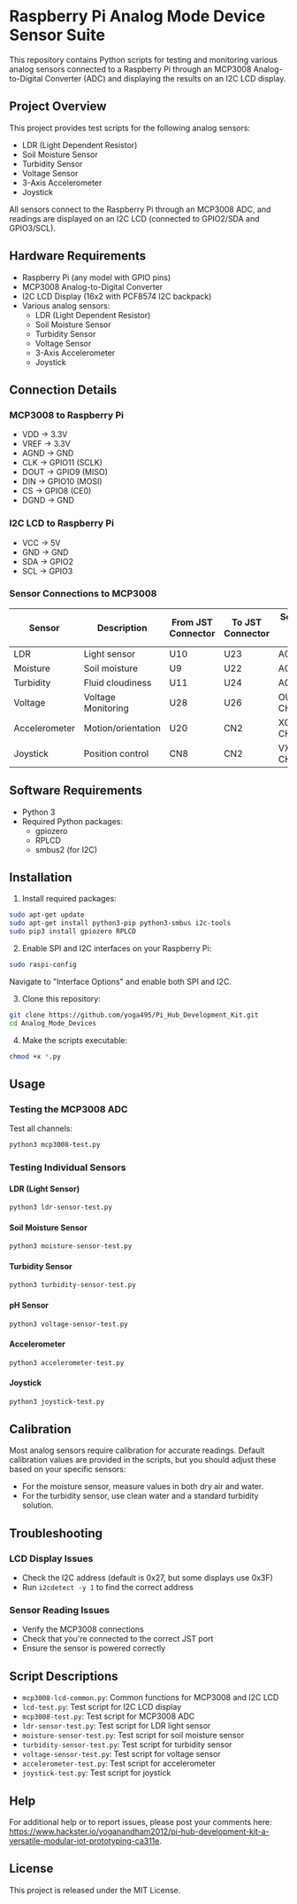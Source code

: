 # Raspberry Pi Analog Mode Device Sensor Suite

This repository contains Python scripts for testing and monitoring various analog sensors connected to a Raspberry Pi through an MCP3008 Analog-to-Digital Converter (ADC) and displaying the results on an I2C LCD display.

## Project Overview

This project provides test scripts for the following analog sensors:
- LDR (Light Dependent Resistor)
- Soil Moisture Sensor
- Turbidity Sensor
- Voltage Sensor
- 3-Axis Accelerometer
- Joystick

All sensors connect to the Raspberry Pi through an MCP3008 ADC, and readings are displayed on an I2C LCD (connected to GPIO2/SDA and GPIO3/SCL).

## Hardware Requirements

- Raspberry Pi (any model with GPIO pins)
- MCP3008 Analog-to-Digital Converter
- I2C LCD Display (16x2 with PCF8574 I2C backpack)
- Various analog sensors:
  - LDR (Light Dependent Resistor)
  - Soil Moisture Sensor
  - Turbidity Sensor
  - Voltage Sensor
  - 3-Axis Accelerometer
  - Joystick

## Connection Details

### MCP3008 to Raspberry Pi
- VDD → 3.3V
- VREF → 3.3V
- AGND → GND
- CLK → GPIO11 (SCLK)
- DOUT → GPIO9 (MISO)
- DIN → GPIO10 (MOSI)
- CS → GPIO8 (CE0)
- DGND → GND

### I2C LCD to Raspberry Pi
- VCC → 5V
- GND → GND
- SDA → GPIO2
- SCL → GPIO3

### Sensor Connections to MCP3008

| Sensor | Description | From JST Connector | To JST Connector | Sensor pin to MCP3008 Channel |
|--------|-------------|------------------|-----------------|------------------------------|
| LDR | Light sensor | U10 | U23 | A0 pin to CH1 |
| Moisture | Soil moisture | U9 | U22 | A0 pin to CH0 |
| Turbidity | Fluid cloudiness | U11 | U24 | A0 pin to CH2 |
| Voltage | Voltage Monitoring | U28 | U26 | OUT pin to CH6 |
| Accelerometer | Motion/orientation | U20 | CN2 | X0,Y0,Z0 to CH3,CH4,CH5 |
| Joystick | Position control | CN8 | CN2 | VX,VY,SW to CH3,CH4,CH5 |

## Software Requirements

- Python 3
- Required Python packages:
  - gpiozero
  - RPLCD
  - smbus2 (for I2C)

## Installation

1. Install required packages:
```bash
sudo apt-get update
sudo apt-get install python3-pip python3-smbus i2c-tools
sudo pip3 install gpiozero RPLCD
```

2. Enable SPI and I2C interfaces on your Raspberry Pi:
```bash
sudo raspi-config
```
Navigate to "Interface Options" and enable both SPI and I2C.

3. Clone this repository:
```bash
git clone https://github.com/yoga495/Pi_Hub_Development_Kit.git
cd Analog_Mode_Devices
```

4. Make the scripts executable:
```bash
chmod +x *.py
```

## Usage


### Testing the MCP3008 ADC

Test all channels:
```bash
python3 mcp3008-test.py
```

### Testing Individual Sensors

#### LDR (Light Sensor)
```bash
python3 ldr-sensor-test.py
```

#### Soil Moisture Sensor
```bash
python3 moisture-sensor-test.py
```

#### Turbidity Sensor
```bash
python3 turbidity-sensor-test.py
```

#### pH Sensor
```bash
python3 voltage-sensor-test.py
```

#### Accelerometer
```bash
python3 accelerometer-test.py
```

#### Joystick
```bash
python3 joystick-test.py
```


## Calibration

Most analog sensors require calibration for accurate readings. Default calibration values are provided in the scripts, but you should adjust these based on your specific sensors:

- For the moisture sensor, measure values in both dry air and water.
- For the turbidity sensor, use clean water and a standard turbidity solution.

## Troubleshooting

### LCD Display Issues
- Check the I2C address (default is 0x27, but some displays use 0x3F)
- Run `i2cdetect -y 1` to find the correct address

### Sensor Reading Issues
- Verify the MCP3008 connections
- Check that you're connected to the correct JST port
- Ensure the sensor is powered correctly

## Script Descriptions

- `mcp3008-lcd-common.py`: Common functions for MCP3008 and I2C LCD
- `lcd-test.py`: Test script for I2C LCD display
- `mcp3008-test.py`: Test script for MCP3008 ADC
- `ldr-sensor-test.py`: Test script for LDR light sensor
- `moisture-sensor-test.py`: Test script for soil moisture sensor
- `turbidity-sensor-test.py`: Test script for turbidity sensor
- `voltage-sensor-test.py`: Test script for voltage sensor
- `accelerometer-test.py`: Test script for accelerometer
- `joystick-test.py`: Test script for joystick

## Help
For additional help or to report issues, please post your comments here: https://www.hackster.io/yoganandham2012/pi-hub-development-kit-a-versatile-modular-iot-prototyping-ca311e.

## License

This project is released under the MIT License.
